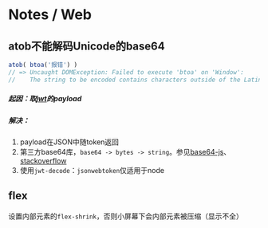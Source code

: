Notes / Web
===

## atob不能解码Unicode的base64

```JavaScript
atob( btoa('报错') )
// => Uncaught DOMException: Failed to execute 'btoa' on 'Window': 
//    The string to be encoded contains characters outside of the Latin1 range.
```

##### 起因：取[jwt](https://jwt.io/)的payload

##### 解决：

1. payload在JSON中随token返回
2. 第三方base64库，`base64 -> bytes -> string`。参见[base64-js](https://github.com/beatgammit/base64-js)、[stackoverflow](http://stackoverflow.com/questions/17191945/conversion-between-utf-8-arraybuffer-and-string)
3. 使用`jwt-decode`：`jsonwebtoken`仅适用于node


## flex

设置内部元素的`flex-shrink`，否则小屏幕下会内部元素被压缩（显示不全）


